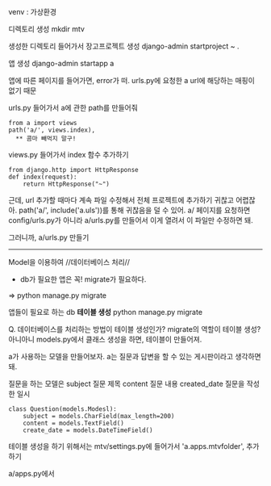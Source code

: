 venv : 가상환경

디렉토리 생성
mkdir mtv

생성한 디렉토리 들어가서 장고프로젝트 생성
django-admin startproject ~ .

앱 생성
django-admin startapp a

앱에 따른 페이지를 들어가면, error가 떠.
urls.py에 요청한 a url에 해당하는 매핑이 없기 때문 
 
urls.py 들어가서 a에 관한 path를 만들어줘
```
from a import views
path('a/', views.index),
  ** 콤마 빼먹지 말구!
```

views.py 들어가서 index 함수 추가하기
```
from django.http import HttpResponse
def index(request):
    return HttpResponse("~")

```

근데, url 추가할 때마다 계속 파일 수정해서 전체 프로젝트에 추가하기 귀찮고 어렵잖아.
path('a/', include('a.uls'))를 통해 귀찮음을 덜 수 있어.
a/ 페이지를 요청하면 config/urls.py가 아니라 a/urls.py를 만들어서 이게 열려서 이 파일만 수정하면 돼. 

그러니까,
a/urls.py 만들기

---
Model을 이용하여 //데이터베이스 처리//
- db가 필요한 앱은 꼭! migrate가 필요하다.
  
=> python manage.py migrate


앱들이 필요로 하는 db **테이블 생성**
python manage.py migrate

Q. 데이터베이스를 처리하는 방법이 테이블 생성인가? migrate의 역할이 테이블 생성?
아니아니
models.py에서 클래스 생성을 하면, 테이블이 만들어져.


a가 사용하는 모델을 만들어보자. 
a는 질문과 답변을 할 수 있는 게시판이라고 생각하면 돼.


질문을 하는 모델은
subject 질문 제목
content 질문 내용
created_date 질문을 작성한 일시

```
class Question(models.Modesl):
    subject = models.CharField(max_length=200)
    content = models.TextField()
    create_date = models.DateTimeField()
```

테이블 생성을 하기 위해서는
mtv/settings.py에 들어가서
'a.apps.mtvfolder', 
추가하기

a/apps.py에서 

